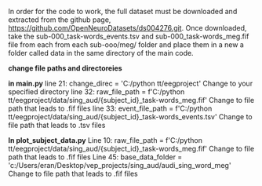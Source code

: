 In order for the code to work, the full dataset must be downloaded and extracted from the github page, https://github.com/OpenNeuroDatasets/ds004276.git.
Once downloaded, take the sub-000_task-words_events.tsv and sub-000_task-words_meg.fif file from each from each sub-ooo/meg/ folder and place them in a new a folder called data in the same directory of the main code.

**change file paths and directoreies**

**in main.py**
line 21: change_direc = 'C:/python tt/eegproject'  Change to your specified directory
line 32: raw_file_path = f'C:/python tt/eegproject/data/sing_aud/{subject_id}_task-words_meg.fif' Change to file path that leads to .fif files
line 33: event_file_path = f'C:/python tt/eegproject/data/sing_aud/{subject_id}_task-words_events.tsv' Change to file path that leads to .tsv files

**In plot_subject_data.py**
Line 10: raw_file_path = f'C:/python tt/eegproject/data/sing_aud/{subject_id}_task-words_meg.fif' Change to file path that leads to .fif files
Line 45: base_data_folder = 'c:/Users/eran/Desktop/vep_projects/sing_aud/audi_sing_word_meg' Change to file path that leads to .fif files

